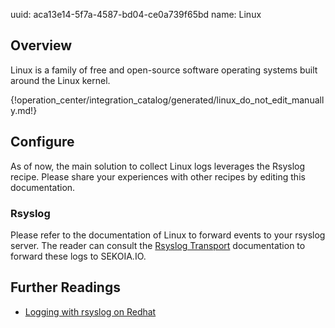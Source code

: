 uuid: aca13e14-5f7a-4587-bd04-ce0a739f65bd
name: Linux

## Overview
Linux is a family of free and open-source software operating systems built around the Linux kernel.

{!operation_center/integration_catalog/generated/linux_do_not_edit_manually.md!}

## Configure

As of now, the main solution to collect Linux logs leverages the Rsyslog recipe. Please share your experiences with other recipes by editing this documentation.

### Rsyslog

Please refer to the documentation of Linux to forward events to your rsyslog server. The reader can consult the [Rsyslog Transport](../../../data_collection/ingestion_methods/rsyslog/) documentation to forward these logs to SEKOIA.IO.

## Further Readings

- [Logging with rsyslog on Redhat](https://access.redhat.com/documentation/en-us/red_hat_enterprise_linux/7/html/system_administrators_guide/s1-basic_configuration_of_rsyslog)

